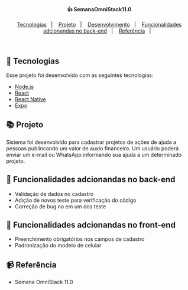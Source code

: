<h4 align="center">
 👍 SemanaOmniStack11.0
</h4>

<p align="center">
  <a href="#rocket-tecnologias">Tecnologias</a>&nbsp;&nbsp;&nbsp;|&nbsp;&nbsp;&nbsp;
  <a href="#-projeto">Projeto</a>&nbsp;&nbsp;&nbsp;|&nbsp;&nbsp;&nbsp;
  <a href="#-layout">Desenvolvimento</a>&nbsp;&nbsp;&nbsp;|&nbsp;&nbsp;&nbsp;
  <a href="#-layout">Funcionalidades adcionandas no back-end</a>&nbsp;&nbsp;&nbsp;|&nbsp;&nbsp;&nbsp;
  <a href="#-layout">Referência</a>&nbsp;&nbsp;&nbsp;|&nbsp;&nbsp;&nbsp;
</p>

<br>

## 📡 Tecnologias

Esse projeto foi desenvolvido com as seguintes tecnologias:

- [Node.js](https://nodejs.org/en/)
- [React](https://reactjs.org/)
- [React Native](https://reactnative.dev/)
- [Expo](https://expo.io/)

## 📚 Projeto

Sistema foi desenvolvido para cadastrar projetos de ações de ajuda a pessoas publincando um valor de auxio financeiro. Um usuário poderá enviar um e-mail ou WhatsApp informando sua ajuda a um determinado projeto.

## 🔋 Funcionalidades adcionandas no back-end                            

- Validação de dados no cadastro 
- Adição de novos teste para verificação do código
- Correção de bug no em um dos teste 

## 🔧 Funcionalidades adcionandas no front-end

- Preenchimento obrigatórios nos campos de cadastro
- Padronização do modelo de celular

## 📹 Referência 

- Semana OmniStack 11.0 